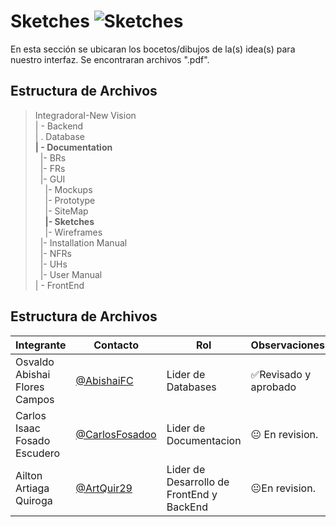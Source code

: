 # Sketches  ![Sketches](https://img.shields.io/badge/Sketches-orange)


En esta sección se ubicaran los bocetos/dibujos de la(s) idea(s) para nuestro interfaz. Se encontraran archivos ".pdf".


## Estructura de Archivos

>IntegradoraI-New Vision<br>
>| - Backend <br>
>| . Database<br>
>**| - Documentation**<br>
>&nbsp;&nbsp;|- BRs<br>
>&nbsp;&nbsp;|- FRs<br>
>&nbsp;&nbsp;|- GUI<br>
>&nbsp;&nbsp;&nbsp;&nbsp;|- Mockups<br>
>&nbsp;&nbsp;&nbsp;&nbsp;|- Prototype<br>
>&nbsp;&nbsp;&nbsp;&nbsp;|- SiteMap<br>
>&nbsp;&nbsp;&nbsp;&nbsp;**|- Sketches**<br>
>&nbsp;&nbsp;&nbsp;&nbsp;|- Wireframes<br>
>&nbsp;&nbsp;|- Installation Manual<br>
>&nbsp;&nbsp;|- NFRs<br>
>&nbsp;&nbsp;|- UHs<br>
>&nbsp;&nbsp;|- User Manual<br>
>| - FrontEnd


## Estructura de Archivos
|Integrante|Contacto|Rol|Observaciones|
|------------|--------|---|---|
|Osvaldo Abishai Flores Campos|[@AbishaiFC](https://github.com/AbishaiFC)|Lider de Databases|✅Revisado y aprobado|
|Carlos Isaac Fosado Escudero|[@CarlosFosadoo](https://github.com/CarlosFosadoo)|Lider de Documentacion|😐 En revision.|
|Ailton Artiaga Quiroga|[@ArtQuir29](https://github.com/ArtQuir29)|Lider de Desarrollo de FrontEnd y BackEnd | 😐En revision.|
